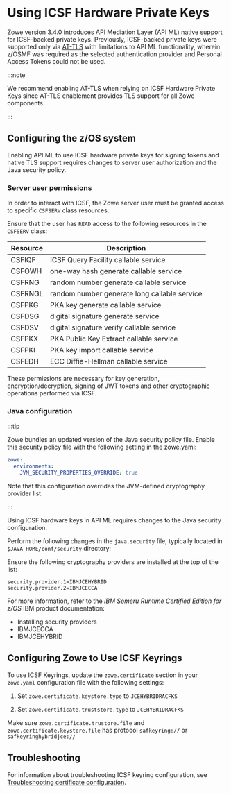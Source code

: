 # Using ICSF Hardware Private Keys

Zowe version 3.4.0 introduces API Mediation Layer (API ML) native support for ICSF-backed private keys.
Previously, ICSF-backed private keys were supported only via [AT-TLS](../user-guide/configuring-at-tls-for-zowe-server.md) with limitations to API ML functionality, wherein z/OSMF was required as the selected authentication provider and Personal Access Tokens could not be used.

:::note

We recommend enabling AT-TLS when relying on ICSF Hardware Private Keys since AT-TLS enablement provides TLS support for all Zowe components.

:::

## Configuring the z/OS system

Enabling API ML to use ICSF hardware private keys for signing tokens and native TLS support requires changes to server user authorization and the Java security policy. 

### Server user permissions

In order to interact with ICSF, the Zowe server user must be granted access to specific `CSFSERV` class resources.

Ensure that the user has `READ` access to the following resources in the `CSFSERV` class:

Resource|Description
---|---
CSFIQF|ICSF Query Facility callable service
CSFOWH|one-way hash generate callable service
CSFRNG|random number generate callable service
CSFRNGL|random number generate long callable service
CSFPKG|PKA key generate callable service
CSFDSG|digital signature generate service
CSFDSV|digital signature verify callable service
CSFPKX|PKA Public Key Extract callable service
CSFPKI|PKA key import callable service
CSFEDH|ECC Diffie-Hellman callable service

These permissions are necessary for key generation, encryption/decryption, signing of JWT tokens and other cryptographic operations performed via ICSF.

### Java configuration

:::tip

Zowe bundles an updated version of the Java security policy file. Enable this security policy file with the following setting in the zowe.yaml:

```yaml
zowe:
  environments:
    JVM_SECURITY_PROPERTIES_OVERRIDE: true
```

Note that this configuration overrides the JVM-defined cryptography provider list.

:::

Using ICSF hardware keys in API ML requires changes to the Java security configuration.

Perform the following changes in the `java.security` file, typically located in `$JAVA_HOME/conf/security` directory:

Ensure the following cryptography providers are installed at the top of the list:

```plaintext
security.provider.1=IBMJCEHYBRID
security.provider.2=IBMJCECCA
```

For more information, refer to the _IBM Semeru Runtime Certified Edition for z/OS_ IBM product documentation:

* Installing security providers
* IBMJCECCA
* IBMJCEHYBRID

## Configuring Zowe to Use ICSF Keyrings

To use ICSF Keyrings, update the `zowe.certificate` section in your `zowe.yaml` configuration file with the following settings:

1. Set `zowe.certificate.keystore.type` to `JCEHYBRIDRACFKS`

2. Set `zowe.certificate.truststore.type` to `JCEHYBRIDRACFKS`

Make sure `zowe.certificate.trustore.file` and `zowe.certificate.keystore.file` has protocol `safkeyring://` or `safkeyringhybridjce://`

## Troubleshooting

For information about troubleshooting ICSF keyring configuration, see [Troubleshooting certificate configuration](../../docs/troubleshoot/troubleshoot-zos-certificate.md).
